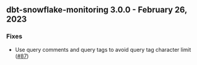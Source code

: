 ## dbt-snowflake-monitoring 3.0.0 - February 26, 2023

### Fixes

- Use query comments and query tags to avoid query tag character limit ([#87](https://github.com/get-select/dbt-snowflake-monitoring/pull/87))


